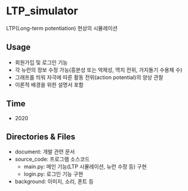 # LTP_simulator
LTP(Long-term potentiation) 현상의 시뮬레이션

## Usage
* 회원가입 및 로그인 기능
* 각 뉴런의 정보 수정 가능(흥분성 또는 억제성, 역치 전위, 가지돌기 수용체 수)
* 그래프를 띄워 자극에 따른 활동 전위(action potential)의 양상 관찰
* 이론적 배경을 위한 설명서 포함

## Time
* 2020

## Directories & Files
* document: 개발 관련 문서
* source_code: 프로그램 소스코드
  * main.py: 메인 기능(LTP 시뮬레이션, 뉴런 수정 등) 구현
  * login.py: 로그인 기능 구현
* background: 이미지, 소리, 폰트 등
